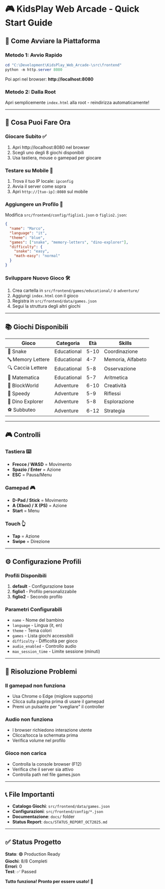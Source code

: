 # 🎮 KidsPlay Web Arcade - Quick Start Guide

## 🚀 Come Avviare la Piattaforma

### Metodo 1: Avvio Rapido
```powershell
cd "C:\Development\KidsPlay_Web_Arcade-\src\frontend"
python -m http.server 8080
```

Poi apri nel browser: **http://localhost:8080**

### Metodo 2: Dalla Root
Apri semplicemente `index.html` alla root - reindirizza automaticamente!

---

## 🎯 Cosa Puoi Fare Ora

### Giocare Subito ✅
1. Apri http://localhost:8080 nel browser
2. Scegli uno degli 8 giochi disponibili
3. Usa tastiera, mouse o gamepad per giocare

### Testare su Mobile 📱
1. Trova il tuo IP locale: `ipconfig` 
2. Avvia il server come sopra
3. Apri `http://[tuo-ip]:8080` sul mobile

### Aggiungere un Profilo 👤
Modifica `src/frontend/config/figlio1.json` o `figlio2.json`:
```json
{
  "name": "Marco",
  "language": "it",
  "theme": "blue",
  "games": ["snake", "memory-letters", "dino-explorer"],
  "difficulty": {
    "snake": "easy",
    "math-easy": "normal"
  }
}
```

### Sviluppare Nuovo Gioco 🛠️
1. Crea cartella in `src/frontend/games/educational/` o `adventure/`
2. Aggiungi `index.html` con il gioco
3. Registra in `src/frontend/data/games.json`
4. Segui la struttura degli altri giochi

---

## 📚 Giochi Disponibili

| Gioco | Categoria | Età | Skills |
|-------|-----------|-----|--------|
| 🐍 Snake | Educational | 5-10 | Coordinazione |
| 🔤 Memory Lettere | Educational | 4-7 | Memoria, Alfabeto |
| 🔍 Caccia Lettere | Educational | 5-8 | Osservazione |
| 🔢 Matematica | Educational | 5-7 | Aritmetica |
| 🧱 BlockWorld | Adventure | 6-10 | Creatività |
| 💨 Speedy | Adventure | 5-9 | Riflessi |
| 🦕 Dino Explorer | Adventure | 5-8 | Esplorazione |
| ⚽ Subbuteo | Adventure | 6-12 | Strategia |

---

## 🎮 Controlli

### Tastiera ⌨️
- **Frecce / WASD** = Movimento
- **Spazio / Enter** = Azione
- **ESC** = Pausa/Menu

### Gamepad 🎮
- **D-Pad / Stick** = Movimento  
- **A (Xbox) / X (PS)** = Azione
- **Start** = Menu

### Touch 👆
- **Tap** = Azione
- **Swipe** = Direzione

---

## ⚙️ Configurazione Profili

### Profili Disponibili
1. **default** - Configurazione base
2. **figlio1** - Profilo personalizzabile
3. **figlio2** - Secondo profilo

### Parametri Configurabili
- `name` - Nome del bambino
- `language` - Lingua (it, en)
- `theme` - Tema colori
- `games` - Lista giochi accessibili
- `difficulty` - Difficoltà per gioco
- `audio_enabled` - Controllo audio
- `max_session_time` - Limite sessione (minuti)

---

## 🐛 Risoluzione Problemi

### Il gamepad non funziona
- Usa Chrome o Edge (migliore supporto)
- Clicca sulla pagina prima di usare il gamepad
- Premi un pulsante per "svegliare" il controller

### Audio non funziona
- I browser richiedono interazione utente
- Clicca/tocca la schermata prima
- Verifica volume nel profilo

### Gioco non carica
- Controlla la console browser (F12)
- Verifica che il server sia attivo
- Controlla path nel file games.json

---

## 📞 File Importanti

- **Catalogo Giochi**: `src/frontend/data/games.json`
- **Configurazioni**: `src/frontend/config/*.json`
- **Documentazione**: `docs/` folder
- **Status Report**: `docs/STATUS_REPORT_OCT2025.md`

---

## ✅ Status Progetto

**Stato**: 🟢 Production Ready  
**Giochi**: 8/8 Completi  
**Errori**: 0  
**Test**: ✅ Passed  

**Tutto funziona! Pronto per essere usato! 🎉**

